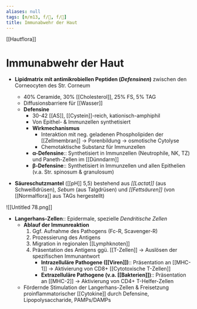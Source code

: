 ```yaml
---
aliases: null
tags: [m/m13, f/🧪, f/🧴]
title: Immunabwehr der Haut
---
```

[[Hautflora]]

# Immunabwehr der Haut

- **Lipidmatrix mit antimikrobiellen Peptiden (*Defensinen*)** zwischen den Corneocyten des Str. Corneum
    - 40% Ceramide, 30% [[Cholesterol]], 25% FS, 5% TAG
    - Diffusionsbarriere für [[Wasser]]
    - **Defensine**
        - 30-42 [[AS]], [[Cystein]]-reich, kationisch-amphiphil
        - Von Epithel- & Immunzellen synthetisiert
        - **Wirkmechanismus**
            - Interaktion mit neg. geladenen Phospholipiden der [[Zellmembran]] → Porenbildung → osmotische Cytolyse
            - Chemotaktische Substanz für Immunzellen
        - **α-Defensine**:: Synthetisiert in Immunzellen (Neutrophile, NK, TZ) und Paneth-Zellen im [[Dünndarm]]
        - **β-Defensine**:: Synthetisiert in Immunzellen und allen Epithelien (v.a. Str. spinosum & granulosum)

- **Säureschutzmantel** ([[pH]] 5,5) bestehend aus *[[Lactat]]* (aus Schweißdrüsen), *Sebum* (aus Talgdrüsen) und *[[Fettsäuren]]* (von [[Normalflora]] aus TAGs hergestellt)

![[Untitled 78.png]]

- **Langerhans-Zellen**:: Epidermale, spezielle *Dendritische Zellen*
    - **Ablauf der Immunreaktion**
        1. Ggf. Aufnahme des Pathogens (Fc-R, Scavenger-R)
        2. Prozessierung des Antigens
        3. Migration in regionalen [[Lymphknoten]]
        4. Präsentation des Antigens ggü. [[T-Zellen]] → Auslösen der spezifischen Immunantwort
            - **Intrazelluläre Pathogene ([[Viren]])**:: Präsentation an [[MHC-1]] → Aktivierung von CD8+ [[Cytotoxische T-Zellen]]
            - **Extrazelluläre Pathogene (v.a. [[Bakterien]])**:: Präsentation an [[MHC-2]] → Aktivierung von CD4+ T-Helfer-Zellen
    - Fördernde Stimulation der Langerhans-Zellen & Freisetzung proinflammatorischer [[Cytokine]] durch Defensine, Lipopolysaccharide, PAMPs/DAMPs

